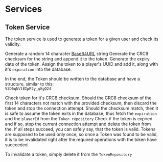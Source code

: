 # Services

## Token Service

The token service is used to generate a token for a given user and check its validity.

<procedure title="Token Generation" id="token-generation">
<step>
Generate a random 14 character <a href="https://base64.guru/standards/base64url">Base64URL</a> string
</step>
<step>
Generate the CRC8 checksum for the string and append it to the token.
</step>
<step>
Generate the expiry date of the token.
</step>
<step>
Assign the token to a player's UUID and add it, along with it's <code>expiration</code> into the database. 
</step>
<p>
In the end, the Token should be written to the database and have a structure, similar to this:<br /> 
<code>V3D5qNVl8IpP2y_qEgQ24</code>
</p>
</procedure>
<procedure title="Token Validation" id="token-validation">
    <step>
        Check token for it's CRC8 checksum. Should the CRC8 checksum of the first 14 characters not match with the
        provided checksum, then discard the token and stop the connection attempt.
    </step>
    <step>
        Should the checksum match, then it is safe to assume the token exits in the database, thus fetch the 
        <code>expiration</code> and the <code>playerId</code> from the <code>Token repository</code>
    </step>
    <step>
        Check if the token is expired and if so, stop the current connection attempt and delete the token from the.
    </step>
<step>
If all steps succeed, you can safely say, that the token is valid.
</step>
<warning>
Tokens are supposed to be used only once, so once a Token was found to be valid, it is to be invalidated right
after the required operations with the token have succeeded.
</warning>
</procedure>
<procedure title="Token Invalidation" id="token-invalidation">
    <p>To invalidate a token, simply delete it from the <code>TokenRepository</code></p>
</procedure>
